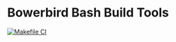 # Bowerbird Bash Build Tools

[![Makefile CI](https://github.com/ic-designer/make-bowerbird-bash-build/actions/workflows/makefile.yml/badge.svg)](https://github.com/ic-designer/make-bowerbird-bash-build/actions/workflows/makefile.yml)
